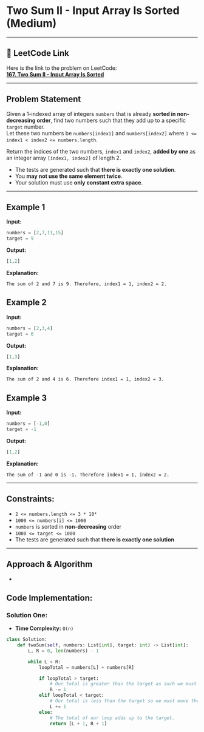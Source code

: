 # Two Sum II - Input Array Is Sorted (Medium)

---

## 🔗 LeetCode Link

Here is the link to the problem on LeetCode:  
[**167. Two Sum II - Input Array Is Sorted**](https://leetcode.com/problems/two-sum-ii-input-array-is-sorted/)

---

## Problem Statement

Given a 1-indexed array of integers `numbers` that is already **sorted in non-decreasing order**, find two numbers such that they add up to a specific `target` number.  
Let these two numbers be `numbers[index1]` and `numbers[index2]` where `1 <= index1 < index2 <= numbers.length`.

Return the indices of the two numbers, `index1` and `index2`, **added by one** as an integer array `[index1, index2]` of length 2.

- The tests are generated such that **there is exactly one solution**.
- You **may not use the same element twice**.
- Your solution must use **only constant extra space**.

---

## Example 1

**Input:**

```python
numbers = [2,7,11,15]
target = 9
```

**Output:**

```python
[1,2]
```

**Explanation:**

```plaintext
The sum of 2 and 7 is 9. Therefore, index1 = 1, index2 = 2.
```

## Example 2

**Input:**

```python
numbers = [2,3,4]
target = 6
```

**Output:**

```python
[1,3]
```

**Explanation:**

```plaintext
The sum of 2 and 4 is 6. Therefore index1 = 1, index2 = 3.
```

## Example 3

**Input:**

```python
numbers = [-1,0]
target = -1
```

**Output:**

```python
[1,2]
```

**Explanation:**

```plaintext
The sum of -1 and 0 is -1. Therefore index1 = 1, index2 = 2.
```

---

## Constraints:

- `2 <= numbers.length <= 3 * 10⁴`
- `1000 <= numbers[i] <= 1000`
- `numbers` is sorted in **non-decreasing** order
- `1000 <= target <= 1000`
- The tests are generated such that **there is exactly one solution**

---

## Approach & Algorithm

-

## Code Implementation:

### Solution One:

- **Time Complexity:** `O(n)`

```python
class Solution:
    def twoSum(self, numbers: List[int], target: int) -> List[int]:
        L, R = 0, len(numbers) - 1

        while L < R:
            loopTotal = numbers[L] + numbers[R]

            if loopTotal > target:
                # Our total is greater than the target as such we must bring the right pointer down.
                R -= 1
            elif loopTotal < target:
                # Our total is less than the target so we must move the left pointer up.
                L += 1
            else:
                # The total of our loop adds up to the target.
                return [L + 1, R + 1]
```

